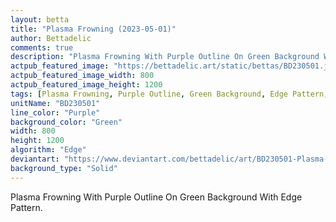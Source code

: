 ```yaml
---
layout: betta
title: "Plasma Frowning (2023-05-01)"
author: Bettadelic
comments: true
description: "Plasma Frowning With Purple Outline On Green Background With Edge Pattern."
actpub_featured_image: "https://bettadelic.art/static/bettas/BD230501.jpg"
actpub_featured_image_width: 800
actpub_featured_image_height: 1200
tags: [Plasma Frowning, Purple Outline, Green Background, Edge Pattern, May 2023]
unitName: "BD230501"
line_color: "Purple"
background_color: "Green"
width: 800
height: 1200
algorithm: "Edge"
deviantart: "https://www.deviantart.com/bettadelic/art/BD230501-Plasma-Frowning-2023-05-01-960602908"
background_type: "Solid"
---
```


Plasma Frowning With Purple Outline On Green Background With Edge Pattern.
